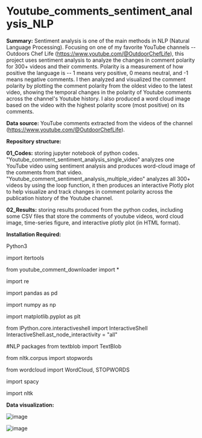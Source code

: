 # Youtube_comments_sentiment_analysis_NLP
 
**Summary:** Sentiment analysis is one of the main methods in NLP (Natural Language Processing). Focusing on one of my favorite YouTube channels -- Outdoors Chef Life (https://www.youtube.com/@OutdoorChefLife), this project uses sentiment analysis to analyze the changes in comment polarity for 300+ videos and their comments. Polarity is a measurement of how positive the language is -- 1 means very positive, 0 means neutral, and -1 means negative comments. I then analyzed and visualized the comment polarity by plotting the comment polarity from the oldest video to the latest video, showing the temporal changes in the polarity of Youtube comments across the channel's Youtube history. I also produced a word cloud image based on the video with the highest polarity score (most positive) on its comments. 


**Data source:** YouTube comments extracted from the videos of the channel (https://www.youtube.com/@OutdoorChefLife). 


**Repository structure:**

**01_Codes:** storing jupyter notebook of python codes. "Youtube_comment_sentiment_analysis_single_video" analyzes one YouTube video using sentiment analysis and produces word-cloud image of the comments from that video. "Youtube_comment_sentiment_analysis_multiple_video" analyzes all 300+ videos by using the loop function, it then produces an interactive Plotly plot to help visualize and track changes in comment polarity across the publication history of the Youtube channel. 

**02_Results:** storing results produced from the python codes, including some CSV files that store the comments of youtube videos, word cloud image, time-series figure, and interactive plotly plot (in HTML format). 

**Installation Required:**

Python3

import itertools 

from youtube_comment_downloader import *

import re

import pandas as pd

import numpy as np

import matplotlib.pyplot as plt

from IPython.core.interactiveshell import InteractiveShell
InteractiveShell.ast_node_interactivity = "all"

#NLP packages
from textblob import TextBlob

from nltk.corpus import stopwords

from wordcloud import WordCloud, STOPWORDS

import spacy

import nltk


**Data visualization:**

![image](https://github.com/YingtongAamandaWu/Youtube_comments_sentiment_analysis_NLP/assets/80353259/ff5eb654-e850-4786-978d-423b1923f131)

![image](https://github.com/YingtongAamandaWu/Youtube_comments_sentiment_analysis_NLP/assets/80353259/fe4f7434-6782-4a70-8ff0-48274ad1f857)

